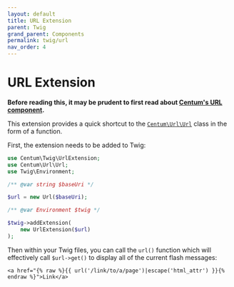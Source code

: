 ```yaml
---
layout: default
title: URL Extension
parent: Twig
grand_parent: Components
permalink: twig/url
nav_order: 4
---
```




# URL Extension

**Before reading this, it may be prudent to first read about [Centum's URL component](../url/index.md).**

This extension provides a quick shortcut to the [`Centum\Url\Url`](https://github.com/SidRoberts/centum/blob/development/src/Url/Url.php) class in the form of a function.

First, the extension needs to be added to Twig:

```php
use Centum\Twig\UrlExtension;
use Centum\Url\Url;
use Twig\Environment;

/** @var string $baseUri */

$url = new Url($baseUri);

/** @var Environment $twig */

$twig->addExtension(
    new UrlExtension($url)
);
```

Then within your Twig files, you can call the `url()` function which will effectively call `$url->get()` to display all of the current flash messages:

```twig
<a href="{% raw %}{{ url('/link/to/a/page')|escape('html_attr') }}{% endraw %}">Link</a>
```
